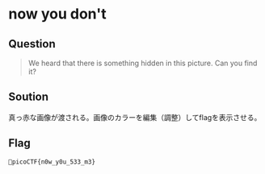 # now you don't 

## Question

> We heard that there is something hidden in this picture. Can you find it?   

## Soution  

真っ赤な画像が渡される。画像のカラーを編集（調整）してflagを表示させる。　　

## Flag 

`picoCTF{n0w_y0u_533_m3}` 
